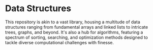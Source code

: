 # Data Structures
 This repository is akin to a vast library, housing a multitude of data structures ranging from fundamental arrays and linked lists to intricate trees, graphs, and beyond. It's also a hub for algorithms, featuring a spectrum of sorting, searching, and optimization methods designed to tackle diverse computational challenges with finesse.
